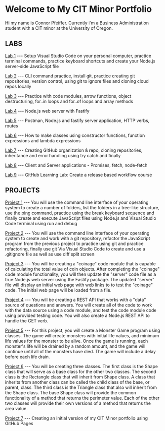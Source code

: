 # Welcome to My CIT Minor Portfolio

Hi my name is Connor Pfeiffer. Currently I'm a Business Administration student with a CIT minor at the University of Oregon.

## LABS

[Lab 1](https://connor-pfeiffer.github.io/cit281-lab1) --- Setup Visual Studio Code on your personal computer, practice terminal commands, practice keyboard shortcuts and create your Node.js server-side JavaScript file 

[Lab 2]() --- CLI command practice, install git, practice creating git repositories, version control, using git to ignore files and cloning cloud repos locally

[Lab 3]() --- Practice with code modules, arrow functions, object destructuring, for..in loops and for..of loops and array methods

[Lab 4]() --- Node.js web server with Fastify

[Lab 5]() --- Postman, Node.js and fastify server application, HTTP verbs, routes

[Lab 6]() --- How to make classes using constructor functions, function expressions and lambda expressions

[Lab 7]() --- Creating GitHub organization & repo, cloning repositories, inheritance and error handling using try catch and finally

[Lab 8]() --- Client and Server applications - Promises, fetch, node-fetch

[Lab 9]() --- GitHub Learning Lab: Create a release based workflow course


## PROJECTS

[Project 1]() --- You will use the command line interface of your operating system to create a number of folders, list the folders in a tree-like structure, use the ping command, practice using the break keyboard sequence and finally create and execute JavaScript files using Node.js and Visual Studio Code terminal using run and debug

[Project 2]() --- You will use the command line interface of your operating system to create and work with a git repository, refactor the JavaScript program from the previous project to practice using git and practice refactoring, finally use git Via Visual Studio Code to create and use a .gitignore file as well as use diff split screen

[Project 3]() --- You will be creating a "coinage" code module that is capable of calculating the total value of coin objects. After completing the "coinage" code module functionality, you will then update the "server" code file as a true Node.js web server using the Fastify package. The updated "server" file will display an initial web page with web links to to test the "coinage" code. The initial web page will be loaded from a file.

[Project 4]() --- You will be creating a REST API that works with a "data" source of questions and answers. You will create all of the code to work with the data source using a code module, and test the code module code using provided testing code. You will also create a Node.js REST API to handle the GET verb. 

[Project 5]() --- For this project, you will create a Monster Game program using classes. The game will create monsters with initial life values, and minimum life values for the monster to be alive. Once the game is running, each monster's life will be drained by a random amount, and the game will continue until all of the monsters have died. The game will include a delay before each life drain.

[Project 6]() --- You will be creating three classes. The first class is the Shape class that will serve as a base class for the other two classes. The second class is the Rectangle class that will inherit from Shape class. A class that inherits from another class can be called the child class of the base, or parent, class. The third class is the Triangle class that also will inherit from the Shape class.
The base Shape class will provide the common functionality of a method that returns the perimeter value. Each of the other two classes will provide their own versions of a method that returns the area value. 

[Project 7]() --- Creating an initial version of my CIT Minor portfolio using GitHub Pages
